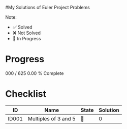 #My Solutions of Euler Project Problems

Note:
- :white_check_mark: Solved
- :x: Not Solved
- :large_blue_circle: In Progress

# Progress
000 / 625
0.00 % Complete

# Checklist

|ID|Name|State|Solution|
|--|----|-----|--------|
|ID001|Multiples of 3 and 5| :large_blue_circle: | 0